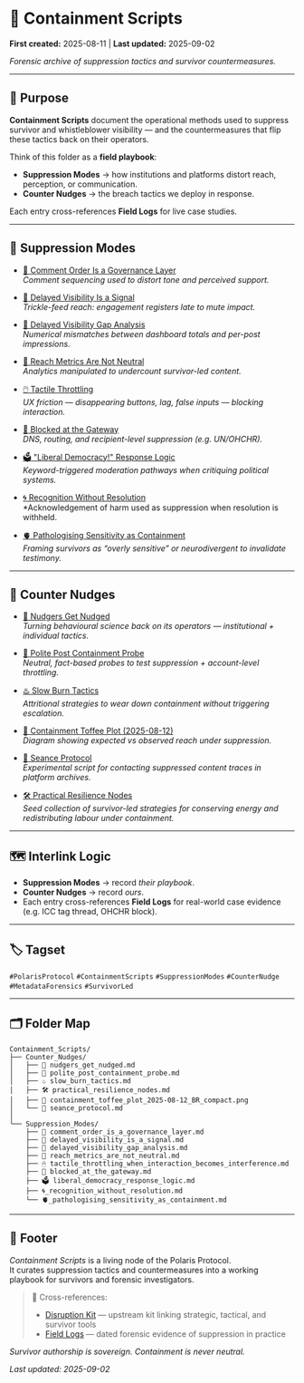 # 🧨 Containment Scripts

**First created:** 2025-08-11 | **Last updated:** 2025-09-02

*Forensic archive of suppression tactics and survivor countermeasures.*

---

## 📌 Purpose  
**Containment Scripts** document the operational methods used to suppress survivor and whistleblower visibility — and the countermeasures that flip these tactics back on their operators.  

Think of this folder as a **field playbook**:  
- **Suppression Modes** → how institutions and platforms distort reach, perception, or communication.  
- **Counter Nudges** → the breach tactics we deploy in response.  

Each entry cross-references **Field Logs** for live case studies.  

---

## 📂 Suppression Modes  

- [🧨 Comment Order Is a Governance Layer](./Suppression_Modes/🧨_comment_order_is_a_governance_layer.md)  
  *Comment sequencing used to distort tone and perceived support.*  

- [🧨 Delayed Visibility Is a Signal](./Suppression_Modes/🧨_delayed_visibility_is_a_signal.md)  
  *Trickle-feed reach: engagement registers late to mute impact.*  

- [🧨 Delayed Visibility Gap Analysis](./Suppression_Modes/🧨_delayed_visibility_gap_analysis.md)  
  *Numerical mismatches between dashboard totals and per-post impressions.*  

- [🧨 Reach Metrics Are Not Neutral](./Suppression_Modes/🧨_reach_metrics_are_not_neutral.md)  
  *Analytics manipulated to undercount survivor-led content.*  

- [🖱️ Tactile Throttling](./Suppression_Modes/🖱️_tactile_throttling_when_interaction_becomes_interference.md)  
  *UX friction — disappearing buttons, lag, false inputs — blocking interaction.*

- [🚫 Blocked at the Gateway](./Suppression_Modes/🚫_blocked_at_the_gateway.md)  
  *DNS, routing, and recipient-level suppression (e.g. UN/OHCHR).*  

- [🗳️ "Liberal Democracy!" Response Logic](./Suppression_Modes/🗳️_liberal_democracy_response_logic.md)  
  *Keyword-triggered moderation pathways when critiquing political systems.*

- [🌀 Recognition Without Resolution](./🌀_recognition_without_resolution.md)  
  *Acknowledgement of harm used as suppression when resolution is withheld.

- [🫀 Pathologising Sensitivity as Containment](./🫀_pathologising_sensitivity_as_containment.md)  
  *Framing survivors as “overly sensitive” or neurodivergent to invalidate testimony.*  

---

## 📂 Counter Nudges  

- [🧨 Nudgers Get Nudged](./Counter_Nudges/🧨_nudgers_get_nudged.md)  
  *Turning behavioural science back on its operators — institutional + individual tactics.*  

- [🧨 Polite Post Containment Probe](./Counter_Nudges/🧨_polite_post_containment_probe.md)  
  *Neutral, fact-based probes to test suppression + account-level throttling.*  

- [♨️ Slow Burn Tactics](./Counter_Nudges/♨️_slow_burn_tactics.md)  
  *Attritional strategies to wear down containment without triggering escalation.*  

- [🍬 Containment Toffee Plot (2025-08-12)](./Counter_Nudges/🍬_containment_toffee_plot_2025-08-12_BR_compact.png)  
  *Diagram showing expected vs observed reach under suppression.*  

- [🔮 Seance Protocol](./Counter_Nudges/🔮_seance_protocol.md)  
  *Experimental script for contacting suppressed content traces in platform archives.*  

- [🛠️ Practical Resilience Nodes](./Counter_Nudges/🛠️_practical_resilience_nodes.md)  
  *Seed collection of survivor-led strategies for conserving energy and redistributing labour under containment.*  

---

## 🗺️ Interlink Logic  
- **Suppression Modes** → record *their playbook*.  
- **Counter Nudges** → record *ours*.  
- Each entry cross-references **Field Logs** for real-world case evidence (e.g. ICC tag thread, OHCHR block).  

---

## 🏷️ Tagset  
`#PolarisProtocol` `#ContainmentScripts` `#SuppressionModes` `#CounterNudge` `#MetadataForensics` `#SurvivorLed`  

---

## 🗂️ Folder Map  

```
Containment_Scripts/
├── Counter_Nudges/
│   ├── 🧨 nudgers_get_nudged.md
│   ├── 🧨 polite_post_containment_probe.md
│   ├── ♨️ slow_burn_tactics.md
│   ├── 🛠 practical_resilience_nodes.md
│   ├── 🍬 containment_toffee_plot_2025-08-12_BR_compact.png
│   └── 🔮 seance_protocol.md
│
└── Suppression_Modes/
    ├── 🧨 comment_order_is_a_governance_layer.md
    ├── 🧨 delayed_visibility_is_a_signal.md
    ├── 🧨 delayed_visibility_gap_analysis.md
    ├── 🧨 reach_metrics_are_not_neutral.md
    ├── 🖱 tactile_throttling_when_interaction_becomes_interference.md
    ├── 🚫 blocked_at_the_gateway.md
    ├── 🗳️ liberal_democracy_response_logic.md
    ├── 🌀_recognition_without_resolution.md
    └── 🫀_pathologising_sensitivity_as_containment.md
```

---

## 🏮 Footer  

*Containment Scripts* is a living node of the Polaris Protocol.  
It curates suppression tactics and countermeasures into a working playbook for survivors and forensic investigators.  

> 📡 Cross-references:  
> - [Disruption Kit](../) — upstream kit linking strategic, tactical, and survivor tools  
> - [Field Logs](../Field_Logs) — dated forensic evidence of suppression in practice  

*Survivor authorship is sovereign. Containment is never neutral.*  

_Last updated: 2025-09-02_
